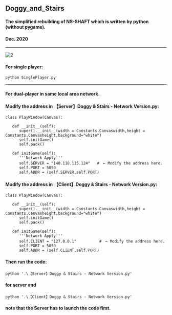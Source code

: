 ##  **Doggy_and_Stairs** 
#### **The simplified rebuilding of NS-SHAFT which is written by python (without pygame).** ####
#### **Dec. 2020**

---
![2](https://user-images.githubusercontent.com/73574008/165480533-0185f474-8011-4782-ab37-c4d8bf1bcf8d.PNG)


#### **For single player:**

```
python SinglePlayer.py
```
---

#### **For dual-player in same local area network.**

#### **Modify the address in 【Server】Doggy & Stairs - Network Version.py:**
```
class PlayWindow(Canvas):
   
   def __init__(self):
      super().__init__(width = Constants.Canvaswidth,height = Constants.Canvasheight,background="white")
      self.initGame()
      self.pack()
        
   def initGame(self):
      '''Network Apply'''
      self.SERVER = "140.118.115.124"   #　← Modify the address here.
      self.PORT = 5050
      self.ADDR = (self.SERVER,self.PORT)
```

#### **Modify the address in 【Client】Doggy & Stairs - Network Version.py:**
```
class PlayWindow(Canvas):

   def __init__(self):
      super().__init__(width = Constants.Canvaswidth,height = Constants.Canvasheight,background="white")
      self.initGame()
      self.pack()
        
   def initGame(self):
      '''Network Apply'''
      self.CLIENT = "127.0.0.1"          #　← Modify the address here.
      self.PORT = 5050
      self.ADDR = (self.CLIENT,self.PORT)
```

#### **Then run the code:**
```
python '.\【Server】Doggy & Stairs - Network Version.py'
```
#### **for server and**
```
python '.\【Client】Doggy & Stairs - Network Version.py'
```
#### **note that the Server has to launch the code first.**
